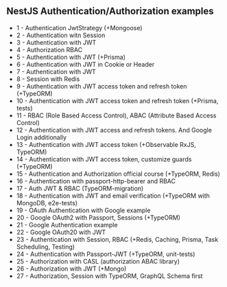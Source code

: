 ## NestJS Authentication/Authorization examples

- 1 - Authentication JwtStrategy (+Mongoose)
- 2 - Authentication witn Session
- 3 - Authentication with JWT
- 4 - Authorization RBAC
- 5 - Authentication with JWT (+Prisma)
- 6 - Authentication with JWT in Cookie or Header
- 7 - Authentication with JWT
- 8 - Session with Redis
- 9 - Authentication with JWT access token and refresh token (+TypeORM)
- 10 - Authentication with JWT access token and refresh token (+Prisma, tests)
- 11 - RBAC (Role Based Access Control), ABAC (Attribute Based Access Control)
- 12 - Authentication with JWT access and refresh tokens. And Google Login additionally
- 13 - Authentication with JWT access token (+Observable RxJS, TypeORM)
- 14 - Authentication with JWT access token, customize guards (+TypeORM)
- 15 - Authentication and Authorization official course (+TypeORM, Redis)
- 16 - Authentication with passport-http-bearer and RBAC
- 17 - Auth JWT & RBAC (TypeORM-migration)
- 18 - Authentication with JWT and email verification (+TypeORM with MongoDB, e2e-tests)
- 19 - OAuth Authentication with Google example
- 20 - Google OAuth2 with Passport, Sessions (+TypeORM)
- 21 - Google Authentication example
- 22 - Google OAuth20 with JWT
- 23 - Authentication with Session, RBAC (+Redis, Caching, Prisma, Task Scheduling, Testing)
- 24 - Authentication with Passport-JWT (+TypeORM, unit-tests)
- 25 - Authorization with CASL (authorization ABAC library)
- 26 - Authorization with JWT (+Mongo)
- 27 - Authorization, Session with TypeORM, GraphQL Schema first
